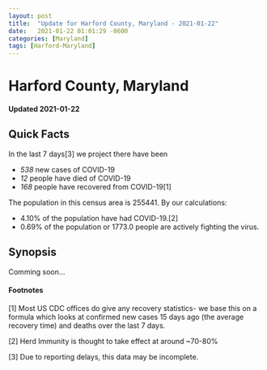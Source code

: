 ```yaml
---
layout: post
title:  "Update for Harford County, Maryland - 2021-01-22"
date:   2021-01-22 01:01:29 -0600
categories: [Maryland]
tags: [Harford-Maryland]
---
```


# Harford County, Maryland
#### Updated 2021-01-22

## Quick Facts

In the last 7 days[3] we project there have been
- *538* new cases of COVID-19
- *12* people have died of COVID-19
- *168* people have recovered from COVID-19[1]

The population in this census area is 255441. By our calculations:
- 4.10% of the population have had COVID-19.[2]
- 0.69% of the population or 1773.0 people are actively fighting the virus.

## Synopsis

Comming soon...


#### Footnotes

[1] Most US CDC offices do give any recovery statistics- we base this on a formula which looks at confirmed new cases
15 days ago (the average recovery time) and deaths over the last 7 days.

[2] Herd Immunity is thought to take effect at around ~70-80%

[3] Due to reporting delays, this data may be incomplete.
 
    